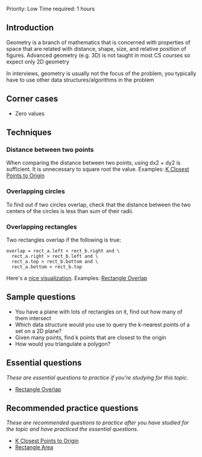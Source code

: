 Priority: Low
Time required: 1 hours

## Introduction

Geometry is a branch of mathematics that is concerned with properties of space that are related with distance, shape, size, and relative position of figures. Advanced geometry (e.g. 3D) is not taught in most CS courses so expect only 2D geometry

In interviews, geometry is usually not the focus of the problem, you typically have to use other data structures/algorithms in the problem
## Corner cases
- Zero values

## Techniques

### Distance between two points
When comparing the distance between two points, using dx2 + dy2 is sufficient. It is unnecessary to square root the value. Examples: [K Closest Points to Origin](https://leetcode.com/problems/k-closest-points-to-origin/)

### Overlapping circles
To find out if two circles overlap, check that the distance between the two centers of the circles is less than sum of their radii.

### Overlapping rectangles
Two rectangles overlap if the following is true:
```
overlap = rect_a.left < rect_b.right and \  
  rect_a.right > rect_b.left and \ 
  rect_a.top > rect_b.bottom and \  
  rect_a.bottom < rect_b.top
```

Here's a [nice visualization](https://silentmatt.com/rectangle-intersection/). Examples: [Rectangle Overlap](https://leetcode.com/problems/rectangle-overlap/)
## Sample questions
- You have a plane with lots of rectangles on it, find out how many of them intersect
- Which data structure would you use to query the k-nearest points of a set on a 2D plane?
- Given many points, find k points that are closest to the origin
- How would you triangulate a polygon?

## Essential questions
_These are essential questions to practice if you're studying for this topic._

- [Rectangle Overlap](https://leetcode.com/problems/rectangle-overlap/)

## Recommended practice questions

_These are recommended questions to practice after you have studied for the topic and have practiced the essential questions._

- [K Closest Points to Origin](https://leetcode.com/problems/k-closest-points-to-origin/)
- [Rectangle Area](https://leetcode.com/problems/rectangle-area/)